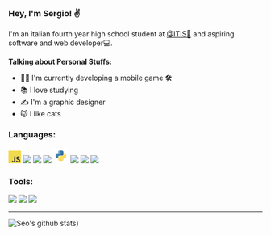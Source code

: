 ### Hey, I'm Sergio! ✌

I'm an italian fourth year high school student at [@ITIS🏫](https://www.galileilivorno.edu.it/portale/index.php/it/) and aspiring software and web developer💻.

**Talking about Personal Stuffs:**
- 👨‍💻 I'm currently developing a mobile game 🛠
- 📚 I love studying
- ✍ I'm a graphic designer
- 🐱 I like cats

### Languages:
<p float="left">
  <img src="https://raw.githubusercontent.com/github/explore/80688e429a7d4ef2fca1e82350fe8e3517d3494d/topics/javascript/javascript.png" width="25" />
  <img src="https://raw.githubusercontent.com/VoidElle/VoidElle/f885721c06207132ebfd3c36d7aa2f7069720114/imgs/html-logo.svg" width="31" />
  <img src="https://raw.githubusercontent.com/VoidElle/VoidElle/f885721c06207132ebfd3c36d7aa2f7069720114/imgs/css-logo.svg" width="22" />
  <img src="https://raw.githubusercontent.com/VoidElle/VoidElle/f885721c06207132ebfd3c36d7aa2f7069720114/imgs/java-logo.svg" width="25" />
  <img src="https://raw.githubusercontent.com/github/explore/80688e429a7d4ef2fca1e82350fe8e3517d3494d/topics/python/python.png" width="30" />
  <img src="https://raw.githubusercontent.com/coderjojo/coderjojo/master/img/cpp.png" width="25" />
  <img src="https://raw.githubusercontent.com/VoidElle/VoidElle/f885721c06207132ebfd3c36d7aa2f7069720114/imgs/dart-logo.svg" width="25" />
  <img src="https://raw.githubusercontent.com/VoidElle/VoidElle/f885721c06207132ebfd3c36d7aa2f7069720114/imgs/flutter-logo.svg" width="23" />
</p>

### Tools:
<p float="left">
  <img src="https://upload.wikimedia.org/wikipedia/commons/thumb/d/d5/IntelliJ_IDEA_Logo.svg/1024px-IntelliJ_IDEA_Logo.svg.png" width="26" />
  <img src="https://upload.wikimedia.org/wikipedia/commons/thumb/9/9a/Visual_Studio_Code_1.35_icon.svg/1024px-Visual_Studio_Code_1.35_icon.svg.png" width="25" />
  <img src="https://cdn.freebiesupply.com/logos/large/2x/atom-4-logo-png-transparent.png" width="25" />
</p>

---

![Seo's github stats](https://github-readme-stats.vercel.app/api?username=seodecre&show_icons=true&theme=dracula))
